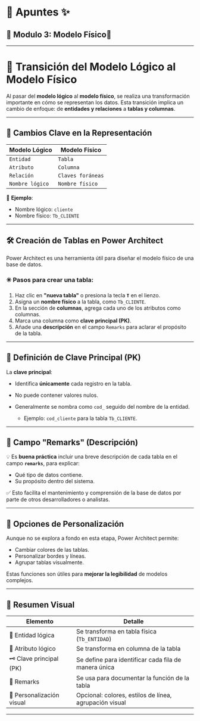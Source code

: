 # 📝 Apuntes ✨
## 💾 Modulo 3: Modelo Físico🐍
---
# 🧱 Transición del Modelo Lógico al Modelo Físico

Al pasar del **modelo lógico** al **modelo físico**, se realiza una transformación importante en cómo se representan los datos. Esta transición implica un cambio de enfoque: de **entidades y relaciones** a **tablas y columnas**.

---

## 🔄 Cambios Clave en la Representación

| Modelo Lógico   | Modelo Físico     |
| --------------- | ----------------- |
| `Entidad`       | `Tabla`           |
| `Atributo`      | `Columna`         |
| `Relación`      | `Claves foráneas` |
| `Nombre lógico` | `Nombre físico`   |

📌 **Ejemplo**:

* Nombre lógico: `cliente`
* Nombre físico: `Tb_CLIENTE`

---

## 🛠️ Creación de Tablas en Power Architect

Power Architect es una herramienta útil para diseñar el modelo físico de una base de datos.

### ✳️ Pasos para crear una tabla:

1. Haz clic en **"nueva tabla"** o presiona la tecla **`T`** en el lienzo.
2. Asigna un **nombre físico** a la tabla, como `Tb_CLIENTE`.
3. En la sección de **columnas**, agrega cada uno de los atributos como columnas.
4. Marca una columna como **clave principal (PK)**.
5. Añade una **descripción** en el campo `Remarks` para aclarar el propósito de la tabla.

---

## 🔑 Definición de Clave Principal (PK)

La **clave principal**:

* Identifica **únicamente** cada registro en la tabla.
* No puede contener valores nulos.
* Generalmente se nombra como `cod_` seguido del nombre de la entidad.

  * Ejemplo: `cod_cliente` para la tabla `Tb_CLIENTE`.

---

## 📝 Campo "Remarks" (Descripción)

💡 Es **buena práctica** incluir una breve descripción de cada tabla en el campo **`remarks`**, para explicar:

* Qué tipo de datos contiene.
* Su propósito dentro del sistema.

✅ Esto facilita el mantenimiento y comprensión de la base de datos por parte de otros desarrolladores o analistas.

---

## 🎨 Opciones de Personalización

Aunque no se explora a fondo en esta etapa, Power Architect permite:

* Cambiar colores de las tablas.
* Personalizar bordes y líneas.
* Agrupar tablas visualmente.

Estas funciones son útiles para **mejorar la legibilidad** de modelos complejos.

---

## 📌 Resumen Visual

| Elemento                  | Detalle                                                |
| ------------------------- | ------------------------------------------------------ |
| 🧩 Entidad lógica         | Se transforma en tabla física (`Tb_ENTIDAD`)           |
| 🔢 Atributo lógico        | Se transforma en columna de la tabla                   |
| 🗝️ Clave principal (PK)  | Se define para identificar cada fila de manera única   |
| 📝 Remarks                | Se usa para documentar la función de la tabla          |
| 🎨 Personalización visual | Opcional: colores, estilos de línea, agrupación visual |

---
